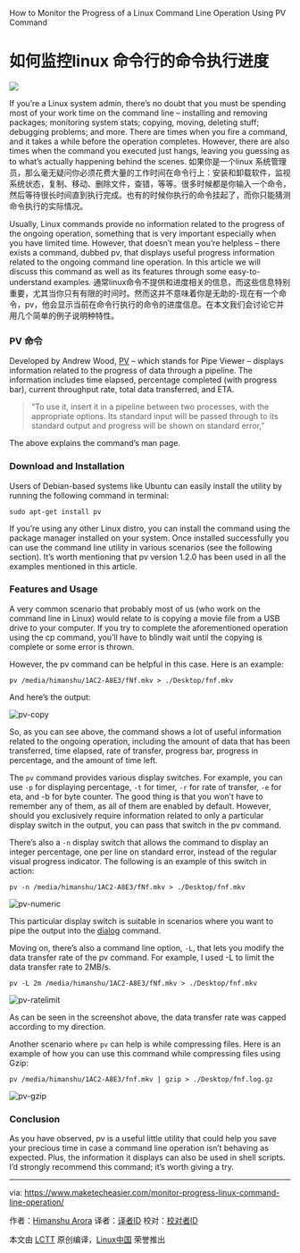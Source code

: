 How to Monitor the Progress of a Linux Command Line Operation Using PV Command

如何监控linux 命令行的命令执行进度
================================================================================
![](https://www.maketecheasier.com/assets/uploads/2015/11/pv-featured-1.jpg)

If you’re a Linux system admin, there’s no doubt that you must be spending most of your work time on the command line – installing and removing packages; monitoring system stats; copying, moving, deleting stuff; debugging problems; and more. There are times when you fire a command, and it takes a while before the operation completes. However, there are also times when the command you executed just hangs, leaving you guessing as to what’s actually happening behind the scenes.
如果你是一个linux 系统管理员，那么毫无疑问你必须花费大量的工作时间在命令行上：安装和卸载软件，监视系统状态，复制、移动、删除文件，查错，等等。很多时候都是你输入一个命令，然后等待很长时间直到执行完成。也有的时候你执行的命令挂起了，而你只能猜测命令执行的实际情况。

Usually, Linux commands provide no information related to the progress of the ongoing operation, something that is very important especially when you have limited time. However, that doesn’t mean you’re helpless – there exists a command, dubbed pv, that displays useful progress information related to the ongoing command line operation. In this article we will discuss this command as well as its features through some easy-to-understand examples.
通常linux命令不提供和进度相关的信息，而这些信息特别重要，尤其当你只有有限的时间时。然而这并不意味着你是无助的-现在有一个命令，pv，他会显示当前在命令行执行的命令的进度信息。在本文我们会讨论它并用几个简单的例子说明种特性。

### PV 命令 ###

Developed by Andrew Wood, [PV][1] – which stands for Pipe Viewer – displays information related to the progress of data through a pipeline. The information includes time elapsed, percentage completed (with progress bar), current throughput rate, total data transferred, and ETA.


> “To use it, insert it in a pipeline between two processes, with the appropriate options. Its standard input will be passed through to its standard output and progress will be shown on standard error,”

The above explains the command’s man page.

### Download and Installation ###

Users of Debian-based systems like Ubuntu can easily install the utility by running the following command in terminal:

    sudo apt-get install pv

If you’re using any other Linux distro, you can install the command using the package manager installed on your system. Once installed successfully you can use the command line utility in various scenarios (see the following section). It’s worth mentioning that pv version 1.2.0 has been used in all the examples mentioned in this article.

### Features and Usage ###

A very common scenario that probably most of us (who work on the command line in Linux) would relate to is copying a movie file from a USB drive to your computer. If you try to complete the aforementioned operation using the cp command, you’ll have to blindly wait until the copying is complete or some error is thrown.

However, the pv command can be helpful in this case. Here is an example:

    pv /media/himanshu/1AC2-A8E3/fNf.mkv > ./Desktop/fnf.mkv

And here’s the output:

![pv-copy](https://www.maketecheasier.com/assets/uploads/2015/10/pv-copy.png)

So, as you can see above, the command shows a lot of useful information related to the ongoing operation, including the amount of data that has been transferred, time elapsed, rate of transfer, progress bar, progress in percentage, and the amount of time left.

The `pv` command provides various display switches. For example, you can use `-p` for displaying percentage, `-t` for timer, `-r` for rate of transfer, `-e` for eta, and -b for byte counter. The good thing is that you won’t have to remember any of them, as all of them are enabled by default. However, should you exclusively require information related to only a particular display switch in the output, you can pass that switch in the pv command.

There’s also a `-n` display switch that allows the command to display an integer percentage, one per line on standard error, instead of the regular visual progress indicator. The following is an example of this switch in action:

    pv -n /media/himanshu/1AC2-A8E3/fNf.mkv > ./Desktop/fnf.mkv

![pv-numeric](https://www.maketecheasier.com/assets/uploads/2015/10/pv-numeric.png)

This particular display switch is suitable in scenarios where you want to pipe the output into the [dialog][2] command.

Moving on, there’s also a command line option, `-L`, that lets you modify the data transfer rate of the pv command. For example, I used -L to limit the data transfer rate to 2MB/s.

    pv -L 2m /media/himanshu/1AC2-A8E3/fNf.mkv > ./Desktop/fnf.mkv

![pv-ratelimit](https://www.maketecheasier.com/assets/uploads/2015/10/pv-ratelimit.png)

As can be seen in the screenshot above, the data transfer rate was capped according to my direction.

Another scenario where `pv` can help is while compressing files. Here is an example of how you can use this command while compressing files using Gzip:

    pv /media/himanshu/1AC2-A8E3/fnf.mkv | gzip > ./Desktop/fnf.log.gz

![pv-gzip](https://www.maketecheasier.com/assets/uploads/2015/10/pv-gzip.png)

### Conclusion ###

As you have observed, pv is a useful little utility that could help you save your precious time in case a command line operation isn’t behaving as expected. Plus, the information it displays can also be used in shell scripts. I’d strongly recommend this command; it’s worth giving a try.

--------------------------------------------------------------------------------

via: https://www.maketecheasier.com/monitor-progress-linux-command-line-operation/

作者：[Himanshu Arora][a]
译者：[译者ID](https://github.com/译者ID)
校对：[校对者ID](https://github.com/校对者ID)

本文由 [LCTT](https://github.com/LCTT/TranslateProject) 原创编译，[Linux中国](https://linux.cn/) 荣誉推出

[a]:https://www.maketecheasier.com/author/himanshu/
[1]:http://linux.die.net/man/1/pv
[2]:http://linux.die.net/man/1/dialog
